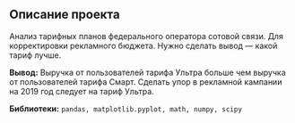 ## Описание проекта

Анализ тарифных планов федерального оператора сотовой связи. Для корректировки рекламного бюджета. Нужно сделать вывод — какой тариф лучше.

**Вывод:** Выручка от пользователей тарифа Ультра больше чем выручка от пользователей тарифа Смарт. Сделать упор в рекламной кампании на 2019 год следует на тариф Ультра.

**Библиотеки:** `pandas, matplotlib.pyplot, math, numpy, scipy`
